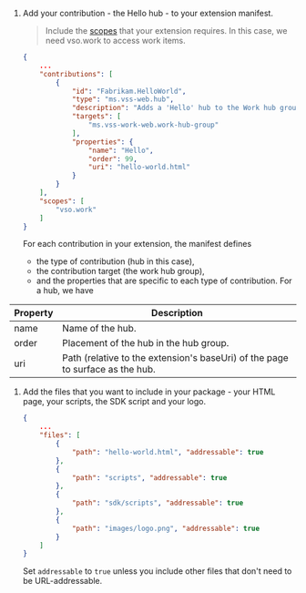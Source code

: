 1. Add your contribution - the Hello hub - to your extension manifest.

	> Include the [scopes](../../develop/manifest.md#scopes) that your extension requires.
	> In this case, we need vso.work to access work items.

	```json
	{
		...
	    "contributions": [
			{
	            "id": "Fabrikam.HelloWorld",
	            "type": "ms.vss-web.hub",
	            "description": "Adds a 'Hello' hub to the Work hub group.",
	            "targets": [
	                "ms.vss-work-web.work-hub-group"
	            ],
	            "properties": {
	                "name": "Hello",
	                "order": 99,
	                "uri": "hello-world.html"
	            }
	        }
		],
		"scopes": [
			"vso.work"
		]
    }
    ```

	For each contribution in your extension, the manifest defines
	
	- the type of contribution (hub in this case),
	- the contribution target (the work hub group),
	- and the properties that are specific to each type of contribution. For a hub, we have

| Property | Description |
| --- | --- |
| name | Name of the hub. |
| order | Placement of the hub in the hub group. |
| uri | Path (relative to the extension's baseUri) of the page to surface as the hub. |

1. Add the files that you want to include in your package - your HTML page, your scripts, the SDK script and your logo.

	```json
	{
		...
	    "files": [
			{
				"path": "hello-world.html", "addressable": true
			},
			{
				"path": "scripts", "addressable": true
			},
			{
				"path": "sdk/scripts", "addressable": true
			},
			{
				"path": "images/logo.png", "addressable": true
			}
		]
    }
    ```

	Set `addressable` to `true` unless you include other files that don't need to be URL-addressable.
